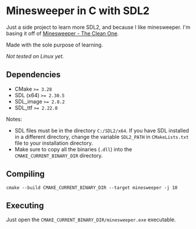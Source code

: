 # Minesweeper in C with SDL2

Just a side project to learn more SDL2, and because I like minesweeper.
I'm basing it off of [Minesweeper - The Clean One](https://play.google.com/store/apps/details?id=ee.dustland.android.minesweeper).

Made with the sole purpose of learning.

*Not tested on Linux yet.*

## Dependencies

- CMake `>= 3.28`
- SDL (x64) `>= 2.30.5`
- SDL_image `>= 2.8.2`
- SDL_ttf `>= 2.22.0`

Notes:
- SDL files must be in the directory `C:/SDL2/x64`. If you have SDL installed in a different directory, change the variable `SDL2_PATH` in `CMakeLists.txt` file to your installation directory.
- Make sure to copy all the binaries (`.dll`) into the `CMAKE_CURRENT_BINARY_DIR` directory.

## Compiling

```
cmake --build CMAKE_CURRENT_BINARY_DIR --target minesweeper -j 10
```

## Executing

Just open the `CMAKE_CURRENT_BINARY_DIR/minesweeper.exe` executable.
